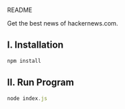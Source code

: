 README

Get the best news of hackernews.com.

I. Installation
---------------
```js
npm install
```
II. Run Program
---------------
```js
node index.js
```
